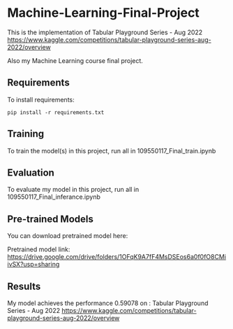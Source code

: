 # Machine-Learning-Final-Project

This is the implementation of Tabular Playground Series - Aug 2022
https://www.kaggle.com/competitions/tabular-playground-series-aug-2022/overview

Also my Machine Learning course final project.
 
## Requirements

To install requirements:

```setup
pip install -r requirements.txt
```

## Training

To train the model(s) in this project, run all in 109550117_Final_train.ipynb

## Evaluation

To evaluate my model in this project, run all in 109550117_Final_inferance.ipynb

## Pre-trained Models

You can download pretrained model here:

Pretrained model link: https://drive.google.com/drive/folders/1OFqK9A7fF4MsDSEos6a0f0fO8CMiivSX?usp=sharing

## Results

My model achieves the performance 0.59078 on :
Tabular Playground Series - Aug 2022
https://www.kaggle.com/competitions/tabular-playground-series-aug-2022/overview